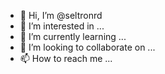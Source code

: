 - 👋 Hi, I’m @seltronrd
- 👀 I’m interested in ...
- 🌱 I’m currently learning ...
- 💞️ I’m looking to collaborate on ...
- 📫 How to reach me ...

<!---
seltronrd/seltronrd is a ✨ special ✨ repository because its `README.md` (this file) appears on your GitHub profile.
You can click the Preview link to take a look at your changes.
--->
